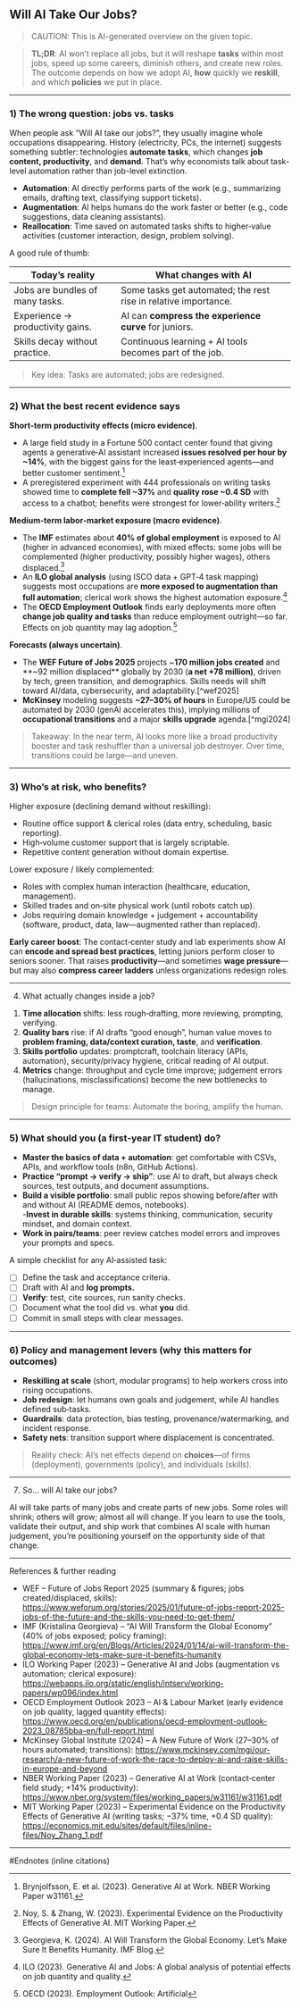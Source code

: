 ## Will AI Take Our Jobs?  

> CAUTION: This is AI-generated overview on the given topic.

> **TL;DR**: AI won’t replace all jobs, but it will reshape **tasks** within most jobs, speed up some careers, diminish others, and create new roles. The outcome depends on how we adopt AI, **how** quickly we **reskill**, and which **policies** we put in place.

---

### 1) The wrong question: jobs vs. tasks

When people ask “Will AI take our jobs?”, they usually imagine whole occupations disappearing. History (electricity, PCs, the internet) suggests something subtler: technologies **automate tasks**, which changes **job content, productivity**, and **demand**. That’s why economists talk about task-level automation rather than job-level extinction.

- **Automation**: AI directly performs parts of the work (e.g., summarizing emails, drafting text, classifying support tickets).  
- **Augmentation**: AI helps humans do the work faster or better (e.g., code suggestions, data cleaning assistants).  
- **Reallocation**: Time saved on automated tasks shifts to higher‑value activities (customer interaction, design, problem solving).

A good rule of thumb:

| **Today’s reality** | **What changes with AI** |
|---|---|
| Jobs are bundles of many tasks. | Some tasks get automated; the rest rise in relative importance. |
| Experience → productivity gains. | AI can **compress the experience curve** for juniors. |
| Skills decay without practice. | Continuous learning + AI tools becomes part of the job. |

>Key idea: Tasks are automated; jobs are redesigned.

---

### 2) What the best recent evidence says

**Short‑term productivity effects (micro evidence)**.  
- A large field study in a Fortune 500 contact center found that giving agents a generative‑AI assistant increased **issues resolved per hour by ~14%**, with the biggest gains for the least‑experienced agents—and better customer sentiment.[^nber]  
- A preregistered experiment with 444 professionals on writing tasks showed time to **complete fell ~37%** and **quality rose ~0.4 SD** with access to a chatbot; benefits were strongest for lower‑ability writers.[^noyzhang]

**Medium‑term labor‑market exposure (macro evidence)**.
- The **IMF** estimates about **40% of global employment** is exposed to AI (higher in advanced economies), with mixed effects: some jobs will be complemented (higher productivity, possibly higher wages), others displaced.[^imfblog]  
- An **ILO global analysis** (using ISCO data + GPT‑4 task mapping) suggests most occupations are **more exposed to augmentation than full automation**; clerical work shows the highest automation exposure.[^ilo]  
- The **OECD Employment Outlook** finds early deployments more often **change job quality and tasks** than reduce employment outright—so far. Effects on job quantity may lag adoption.[^oecd]

**Forecasts (always uncertain)**.  
- The **WEF Future of Jobs 2025** projects ~**170 million jobs created** and **~92 million displaced** globally by 2030 (**a net +78 million)**, driven by tech, green transition, and demographics. Skills needs will shift toward AI/data, cybersecurity, and adaptability.[^wef2025]  
- **McKinsey** modeling suggests **~27–30% of hours** in Europe/US could be automated by 2030 (genAI accelerates this), implying millions of **occupational transitions** and a major **skills upgrade** agenda.[^mgi2024]

> Takeaway: In the near term, AI looks more like a broad productivity booster and task reshuffler than a universal job destroyer. Over time, transitions could be large—and uneven.

---

### 3) Who’s at risk, who benefits?

Higher exposure (declining demand without reskilling):  
- Routine office support & clerical roles (data entry, scheduling, basic reporting).  
- High‑volume customer support that is largely scriptable.  
- Repetitive content generation without domain expertise.

Lower exposure / likely complemented:  
- Roles with complex human interaction (healthcare, education, management).  
- Skilled trades and on‑site physical work (until robots catch up).  
- Jobs requiring domain knowledge + judgement + accountability (software, product, data, law—augmented rather than replaced).

**Early career boost**: The contact‑center study and lab experiments show AI can **encode and spread best practices**, letting juniors perform closer to seniors sooner. That raises **productivity**—and sometimes **wage pressure**—but may also **compress career ladders** unless organizations redesign roles.

---

4) What actually changes inside a job?

1. **Time allocation** shifts: less rough‑drafting, more reviewing, prompting, verifying.  
2. **Quality bars** rise: if AI drafts “good enough”, human value moves to **problem framing, data/context curation, taste**, and **verification**.  
3. **Skills portfolio** updates: promptcraft, toolchain literacy (APIs, automation), security/privacy hygiene, critical reading of AI output.  
4. **Metrics** change: throughput and cycle time improve; judgement errors (hallucinations, misclassifications) become the new bottlenecks to manage.

> Design principle for teams: Automate the boring, amplify the human.

---

### 5) What should you (a first‑year IT student) do?

- **Master the basics of data + automation**: get comfortable with CSVs, APIs, and workflow tools (n8n, GitHub Actions).  
- **Practice “prompt → verify → ship”**: use AI to draft, but always check sources, test outputs, and document assumptions.  
- **Build a visible portfolio**: small public repos showing before/after with and without AI (README demos, notebooks).  
-**Invest in durable skills**: systems thinking, communication, security mindset, and domain context.  
- **Work in pairs/teams**: peer review catches model errors and improves your prompts and specs.  

A simple checklist for any AI‑assisted task:

- [ ] Define the task and acceptance criteria.  
- [ ] Draft with AI and **log prompts.**  
- [ ] **Verify**: test, cite sources, run sanity checks.  
- [ ] Document what the tool did vs. what **you** did.  
- [ ] Commit in small steps with clear messages.  

---

### 6) Policy and management levers (why this matters for outcomes)

- **Reskilling at scale** (short, modular programs) to help workers cross into rising occupations.  
- **Job redesign**: let humans own goals and judgement, while AI handles defined sub‑tasks.  
- **Guardrails**: data protection, bias testing, provenance/watermarking, and incident response.  
- **Safety nets**: transition support where displacement is concentrated.  

> Reality check: AI’s net effects depend on **choices**—of firms (deployment), governments (policy), and individuals (skills).

---

7) So… will AI take our jobs?

AI will take parts of many jobs and create parts of new jobs. Some roles will shrink; others will grow; almost all will change. If you learn to use the tools, validate their output, and ship work that combines AI scale with human judgement, you’re positioning yourself on the opportunity side of that change.

---

References & further reading

- WEF – Future of Jobs Report 2025 (summary & figures; jobs created/displaced, skills): https://www.weforum.org/stories/2025/01/future-of-jobs-report-2025-jobs-of-the-future-and-the-skills-you-need-to-get-them/  
- IMF (Kristalina Georgieva) – “AI Will Transform the Global Economy” (40% of jobs exposed; policy framing): https://www.imf.org/en/Blogs/Articles/2024/01/14/ai-will-transform-the-global-economy-lets-make-sure-it-benefits-humanity  
- ILO Working Paper (2023) – Generative AI and Jobs (augmentation vs automation; clerical exposure): https://webapps.ilo.org/static/english/intserv/working-papers/wp096/index.html  
- OECD Employment Outlook 2023 – AI & Labour Market (early evidence on job quality, lagged quantity effects): https://www.oecd.org/en/publications/oecd-employment-outlook-2023_08785bba-en/full-report.html  
- McKinsey Global Institute (2024) – A New Future of Work (27–30% of hours automated; transitions): https://www.mckinsey.com/mgi/our-research/a-new-future-of-work-the-race-to-deploy-ai-and-raise-skills-in-europe-and-beyond  
- NBER Working Paper (2023) – Generative AI at Work (contact‑center field study; +14% productivity): https://www.nber.org/system/files/working_papers/w31161/w31161.pdf  
- MIT Working Paper (2023) – Experimental Evidence on the Productivity Effects of Generative AI (writing tasks; −37% time, +0.4 SD quality): https://economics.mit.edu/sites/default/files/inline-files/Noy_Zhang_1.pdf

---

#Endnotes (inline citations)

[^nber]: Brynjolfsson, E. et al. (2023). Generative AI at Work. NBER Working Paper w31161.  
[^noyzhang]: Noy, S. & Zhang, W. (2023). Experimental Evidence on the Productivity Effects of Generative AI. MIT Working Paper.  
[^imfblog]: Georgieva, K. (2024). AI Will Transform the Global Economy. Let’s Make Sure It Benefits Humanity. IMF Blog.  
[^ilo]: ILO (2023). Generative AI and Jobs: A global analysis of potential effects on job quantity and quality.  
[^oecd]: OECD (2023). Employment Outlook: Artificial
